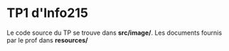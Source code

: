 # TP1 d'Info215

Le code source du TP se trouve dans **src/image/**.
Les documents fournis par le prof dans **resources/**